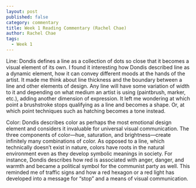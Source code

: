 ```yaml
---
layout: post
published: false
category: commentary
title: Week 1 Reading Commentary (Rachel Chae)
author: Rachel Chae
tags:
  - Week 1
---
```

Line:
Dondis defines a line as a collection of dots so close that it becomes a visual element of its own. I found it interesting how Dondis described line as a dynamic element, how it can convey different moods at the hands of the artist. It made me think about line thickness and the boundary between a line and other elements of design. Any line will have some variation of width to it and depending on what medium an artist is using (paintbrush, marker, etc.), adding another dimension of expression. It left me wondering at which point a brushstroke stops qualifying as a line and becomes a shape. Or, at which point techniques such as hatching becomes a tone instead.

Color:
Dondis describes color as perhaps the most emotional design element and considers it invaluable for universal visual communication. The three components of color—hue, saturation, and brightness—create infinitely many combinations of color. As opposed to a line, which technically doesn’t exist in nature, colors have roots in the natural environment even as they develop symbolic meanings in society. For instance, Dondis describes how red is associated with anger, danger, and warmth and became a political symbol for the communist party as well. This reminded me of traffic signs and how a red hexagon or a red light has developed into a message for “stop” and a means of visual communication.






